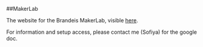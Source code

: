 ##MakerLab

The website for the Brandeis MakerLab, visible [here](http://brandeismakerlab.com).

For information and setup access, please contact me (Sofiya) for the google doc.
